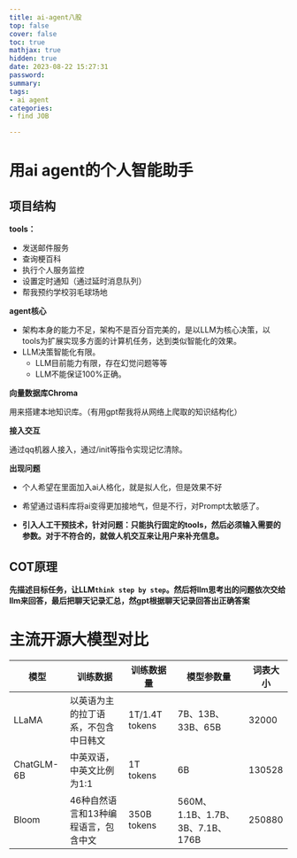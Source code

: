 ```yaml
---
title: ai-agent八股
top: false
cover: false
toc: true
mathjax: true
hidden: true
date: 2023-08-22 15:27:31
password:
summary:
tags:
- ai agent
categories:
- find JOB

---
```


# 用ai agent的个人智能助手



## 项目结构

**tools：**

- 发送邮件服务
- 查询梗百科
- 执行个人服务监控
- 设置定时通知（通过延时消息队列）
- 帮我预约学校羽毛球场地







**agent核心**

- 架构本身的能力不足，架构不是百分百完美的，是以LLM为核心决策，以tools为扩展实现多方面的计算机任务，达到类似智能化的效果。
- LLM决策智能化有限。
  - LLM目前能力有限，存在幻觉问题等等
  - LLM不能保证100%正确。



**向量数据库Chroma**

用来搭建本地知识库。（有用gpt帮我将从网络上爬取的知识结构化）





**接入交互**

通过qq机器人接入，通过/init等指令实现记忆清除。





**出现问题**

- 个人希望在里面加入ai人格化，就是拟人化，但是效果不好
- 希望通过语料库将ai变得更加接地气，但是不行，对Prompt太敏感了。

- **引入人工干预技术，针对问题：只能执行固定的tools，然后必须输入需要的参数。对于不符合的，就做人机交互来让用户来补充信息。**





## COT原理

**先描述目标任务，让LLM`think step by step`。然后将llm思考出的问题依次交给llm来回答，最后把聊天记录汇总，然gpt根据聊天记录回答出正确答案**





# 主流开源大模型对比

| 模型       | 训练数据                             | 训练数据量     | 模型参数量                       | 词表大小 |
| ---------- | ------------------------------------ | -------------- | -------------------------------- | -------- |
| LLaMA      | 以英语为主的拉丁语系，不包含中日韩文 | 1T/1.4T tokens | 7B、13B、33B、65B                | 32000    |
| ChatGLM-6B | 中英双语，中英文比例为1:1            | 1T tokens      | 6B                               | 130528   |
| Bloom      | 46种自然语言和13种编程语言，包含中文 | 350B tokens    | 560M、1.1B、1.7B、3B、7.1B、176B | 250880   |







